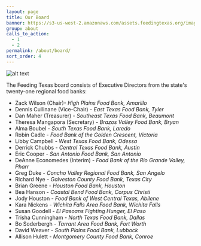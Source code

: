 ```yaml
---
layout: page
title: Our Board
banner: https://s3-us-west-2.amazonaws.com/assets.feedingtexas.org/images/banners/banner-05.jpg
group: about
calls_to_action:
  - 1
  - 2
permalink: /about/board/
sort_order: 4
---
```

![alt text](https://s3-us-west-2.amazonaws.com/assets.feedingtexas.org/images/inline/Feeding_Texas_Board.jpg "The Feeding Texas Board")

The Feeding Texas board consists of Executive Directors from the state's twenty-one regional food banks:

* Zack Wilson (Chair)- *High Plains Food Bank, Amarillo*
* Dennis Cullinane (Vice-Chair) - *East Texas Food Bank, Tyler*   
* Dan Maher (Treasurer) - *Southeast Texas Food Bank, Beaumont*   
* Theresa Mangapora (Secretary) - *Brazos Valley Food Bank, Bryan*   
* Alma Boubel - *South Texas Food Bank, Laredo*   
* Robin Cadle - *Food Bank of the Golden Crescent, Victoria*   
* Libby Campbell - *West Texas Food Bank, Odessa*   
* Derrick Chubbs - *Central Texas Food Bank, Austin*  
* Eric Cooper - *San Antonio Food Bank, San Antonio*
* DeAnne Economedes (Interim) - *Food Bank of the Rio Grande Valley, Pharr*   
* Greg Duke - *Concho Valley Regional Food Bank, San Angelo*   
* Richard Nye - *Galveston County Food Bank, Texas City*   
* Brian Greene - *Houston Food Bank, Houston*   
* Bea Hanson - *Coastal Bend Food Bank, Corpus Christi*   
* Jody Houston - *Food Bank of West Central Texas, Abilene*   
* Kara Nickens - *Wichita Falls Area Food Bank, Wichita Falls*
* Susan Goodell - *El Pasoans Fighting Hunger, El Paso*   
* Trisha Cunningham  - *North Texas Food Bank, Dallas*   
* Bo Soderbergh - *Tarrant Area Food Bank, Fort Worth*     
* David Weaver - *South Plains Food Bank, Lubbock*  
* Allison Hulett - *Montgomery County Food Bank, Conroe*  
